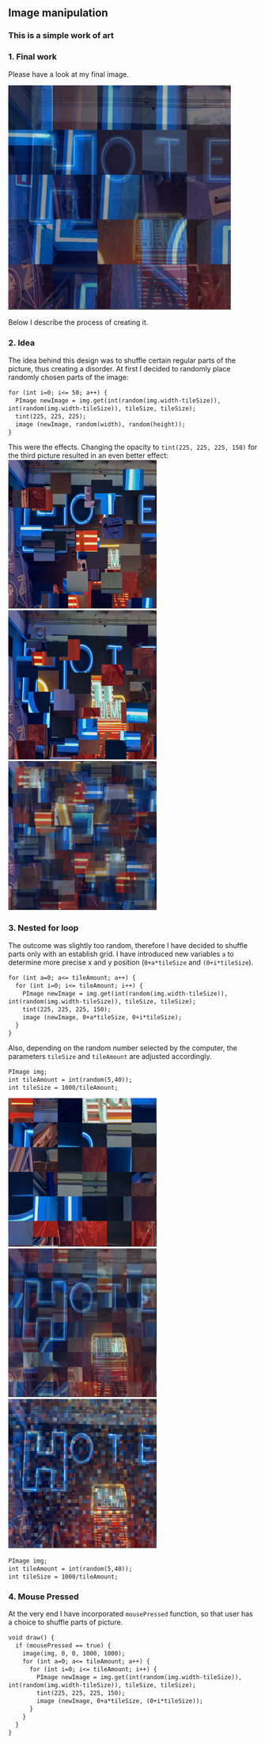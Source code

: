 ## Image manipulation
### This is a simple work of art

### 1. Final work
Please have a look at my final image. 

<img src="https://github.com/martapienkosz/interactivemedia/blob/master/Media/5_7.png" width="450">

Below I describe the process of creating it.


### 2. Idea
The idea behind this design was to shuffle certain regular parts of the picture, thus creating a disorder. At first I decided to randomly place randomly chosen parts of the image:

````
for (int i=0; i<= 50; a++) {
  PImage newImage = img.get(int(random(img.width-tileSize)), int(random(img.width-tileSize)), tileSize, tileSize);
  tint(225, 225, 225);
  image (newImage, random(width), random(height));
}
````
This were the effects. Changing the opacity to `tint(225, 225, 225, 150)` for the third picture resulted in an even better effect:
<img src="https://github.com/martapienkosz/interactivemedia/blob/master/Media/5_8.png" width="300"> <img src="https://github.com/martapienkosz/interactivemedia/blob/master/Media/5_9.png" width="300">  <img src="https://github.com/martapienkosz/interactivemedia/blob/master/Media/5_6.png" width="300">  


### 3. Nested for loop
The outcome was slightly too random, therefore I have decided to shuffle parts only with an establish grid. I have introduced new variables `a` to determine more precise x and y position (`0+a*tileSize` and `(0+i*tileSize`).

````
for (int a=0; a<= tileAmount; a++) {
  for (int i=0; i<= tileAmount; i++) {
    PImage newImage = img.get(int(random(img.width-tileSize)), int(random(img.width-tileSize)), tileSize, tileSize);
    tint(225, 225, 225, 150);
    image (newImage, 0+a*tileSize, 0+i*tileSize);
  }
}
````
Also, depending on the random number selected by the computer, the parameters `tileSize` and `tileAmount` are adjusted accordingly.
````
PImage img;
int tileAmount = int(random(5,40));
int tileSize = 1000/tileAmount;
````

<img src="https://github.com/martapienkosz/interactivemedia/blob/master/Media/5_5.png" width="300"> <img src="https://github.com/martapienkosz/interactivemedia/blob/master/Media/5_1.png" width="300">  <img src="https://github.com/martapienkosz/interactivemedia/blob/master/Media/5_2.png" width="300">  

````
PImage img;
int tileAmount = int(random(5,40));
int tileSize = 1000/tileAmount;
````

### 4. Mouse Pressed
At the very end I have incorporated `mousePressed` function, so that user has a choice to shuffle parts of picture. 

````
void draw() {
  if (mousePressed == true) {
    image(img, 0, 0, 1000, 1000);
    for (int a=0; a<= tileAmount; a++) {
      for (int i=0; i<= tileAmount; i++) {
        PImage newImage = img.get(int(random(img.width-tileSize)), int(random(img.width-tileSize)), tileSize, tileSize);
        tint(225, 225, 225, 150);
        image (newImage, 0+a*tileSize, (0+i*tileSize));
      }
    }
  }
}
````
